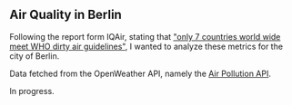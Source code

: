 ## Air Quality in Berlin

Following the report form IQAir, stating that ["only 7 countries world wide meet WHO dirty air guidelines"](https://www.theguardian.com/environment/2025/mar/11/only-seven-countries-worldwide-meet-who-dirty-air-guidelines-study-shows),
I wanted to analyze these metrics for the city of Berlin. 

Data fetched from the OpenWeather API, namely the [Air Pollution API](https://openweathermap.org/api/air-pollution). 

In progress. 

